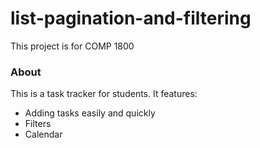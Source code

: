 ﻿# list-pagination-and-filtering

This project is for COMP 1800

### About

This is a task tracker for students. It features:

* Adding tasks easily and quickly
* Filters
* Calendar


